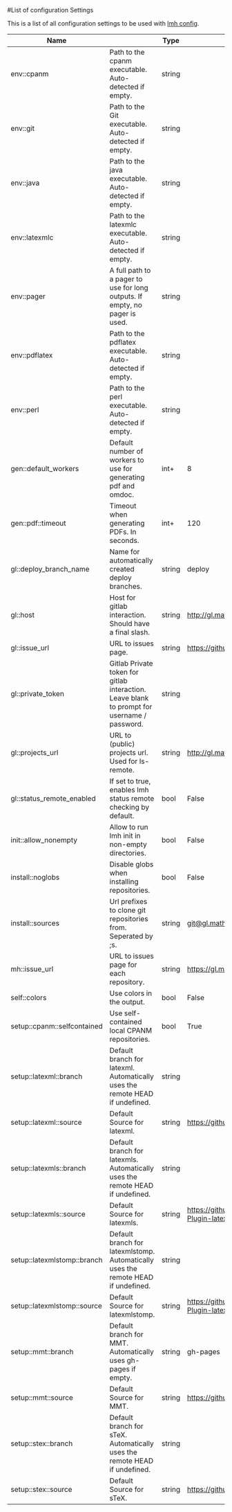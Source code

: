 #List of configuration Settings

This is a list of all configuration settings to be used with [lmh config](../commands/config). 


| Name |  | Type | Default |
| ------------ | ------------- | ------------ | ------------ |
| env::cpanm | Path to the cpanm executable. Auto-detected if empty. | string |  |
| env::git | Path to the Git executable. Auto-detected if empty. | string |  |
| env::java | Path to the java executable. Auto-detected if empty. | string |  |
| env::latexmlc | Path to the latexmlc executable. Auto-detected if empty. | string |  |
| env::pager | A full path to a pager to use for long outputs. If empty, no pager is used. | string |  |
| env::pdflatex | Path to the pdflatex executable. Auto-detected if empty. | string |  |
| env::perl | Path to the perl executable. Auto-detected if empty. | string |  |
| gen::default_workers | Default number of workers to use for generating pdf and omdoc. | int+ | 8 |
| gen::pdf::timeout | Timeout when generating PDFs. In seconds. | int+ | 120 |
| gl::deploy_branch_name | Name for automatically created deploy branches. | string | deploy |
| gl::host | Host for gitlab interaction. Should have a final slash. | string | http://gl.mathhub.info/ |
| gl::issue_url | URL to issues page. | string | https://github.com/KWARC/localmh/issues |
| gl::private_token | Gitlab Private token for gitlab interaction. Leave blank to prompt for username / password. | string |  |
| gl::projects_url | URL to (public) projects url. Used for ls-remote. | string | http://gl.mathhub.info/public/ |
| gl::status_remote_enabled | If set to true, enables lmh status remote checking by default. | bool | False |
| init::allow_nonempty | Allow to run lmh init in non-empty directories. | bool | False |
| install::noglobs | Disable globs when installing repositories. | bool | False |
| install::sources | Url prefixes to clone git repositories from. Seperated by ;s. | string | git@gl.mathhub.info:;http://gl.mathhub.info/ |
| mh::issue_url | URL to issues page for each repository. | string | https://gl.mathhub.info/$name/issues |
| self::colors | Use colors in the output. | bool | False |
| setup::cpanm::selfcontained | Use self-contained local CPANM repositories. | bool | True |
| setup::latexml::branch | Default branch for latexml. Automatically uses the remote HEAD if undefined. | string |  |
| setup::latexml::source | Default Source for latexml. | string | https://github.com/KWARC/LaTeXML.git |
| setup::latexmls::branch | Default branch for latexmls. Automatically uses the remote HEAD if undefined. | string |  |
| setup::latexmls::source | Default Source for latexmls. | string | https://github.com/dginev/LaTeXML-Plugin-latexmls |
| setup::latexmlstomp::branch | Default branch for latexmlstomp. Automatically uses the remote HEAD if undefined. | string |  |
| setup::latexmlstomp::source | Default Source for latexmlstomp. | string | https://github.com/KWARC/LaTeXML-Plugin-latexmlstomp.git |
| setup::mmt::branch | Default branch for MMT. Automatically uses gh-pages if empty. | string | gh-pages |
| setup::mmt::source | Default Source for MMT. | string | https://github.com/KWARC/MMT.git |
| setup::stex::branch | Default branch for sTeX. Automatically uses the remote HEAD if undefined. | string |  |
| setup::stex::source | Default Source for sTeX. | string | https://github.com/KWARC/sTeX.git |
